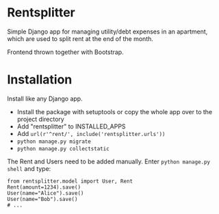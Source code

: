 Rentsplitter
===

Simple Django app for managing utility/debt expenses in an apartment, which are
used to split rent at the end of the month.

Frontend thrown together with Bootstrap.

Installation
===

Install like any Django app.

- Install the package with setuptools or copy the whole app over to the project directory
- Add "rentsplitter" to INSTALLED_APPS
- Add `url(r'^rent/', include('rentsplitter.urls'))`
- `python manage.py migrate`
- `python manage.py collectstatic`

The Rent and Users need to be added manually. Enter `python manage.py shell`
and type:

    from rentsplitter.model import User, Rent
    Rent(amount=1234).save()
    User(name="Alice").save()
    User(name="Bob").save()
    # ...
